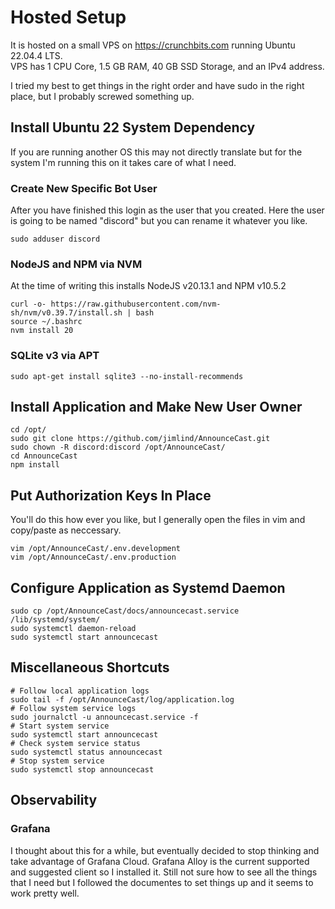# Hosted Setup

It is hosted on a small VPS on https://crunchbits.com running Ubuntu 22.04.4 LTS.  
VPS has 1 CPU Core, 1.5 GB RAM, 40 GB SSD Storage, and an IPv4 address.

I tried my best to get things in the right order and have sudo in the right place, but I probably screwed
something up.

## Install Ubuntu 22 System Dependency

If you are running another OS this may not directly translate but for the system I'm running this on it
takes care of what I need.

### Create New Specific Bot User

After you have finished this login as the user that you created. Here the user is going to be named "discord"
but you can rename it whatever you like.

```shell
sudo adduser discord
```

### NodeJS and NPM via NVM

At the time of writing this installs NodeJS v20.13.1 and NPM v10.5.2

```shell
curl -o- https://raw.githubusercontent.com/nvm-sh/nvm/v0.39.7/install.sh | bash
source ~/.bashrc
nvm install 20
```

### SQLite v3 via APT

```shell
sudo apt-get install sqlite3 --no-install-recommends
```

## Install Application and Make New User Owner

```shell
cd /opt/
sudo git clone https://github.com/jimlind/AnnounceCast.git
sudo chown -R discord:discord /opt/AnnounceCast/
cd AnnounceCast
npm install
```

## Put Authorization Keys In Place

You'll do this how ever you like, but I generally open the files in vim and copy/paste as neccessary.

```shell
vim /opt/AnnounceCast/.env.development
vim /opt/AnnounceCast/.env.production
```

## Configure Application as Systemd Daemon

```shell
sudo cp /opt/AnnounceCast/docs/announcecast.service /lib/systemd/system/
sudo systemctl daemon-reload
sudo systemctl start announcecast
```

## Miscellaneous Shortcuts

```shell
# Follow local application logs
sudo tail -f /opt/AnnounceCast/log/application.log
# Follow system service logs
sudo journalctl -u announcecast.service -f
# Start system service
sudo systemctl start announcecast
# Check system service status
sudo systemctl status announcecast
# Stop system service
sudo systemctl stop announcecast
```

## Observability

### Grafana

I thought about this for a while, but eventually decided to stop thinking and take advantage of Grafana Cloud. Grafana Alloy is the current supported and suggested client so I installed it. Still not sure how to see all the things that I need but I followed the documentes to set things up and it seems to work pretty well.
